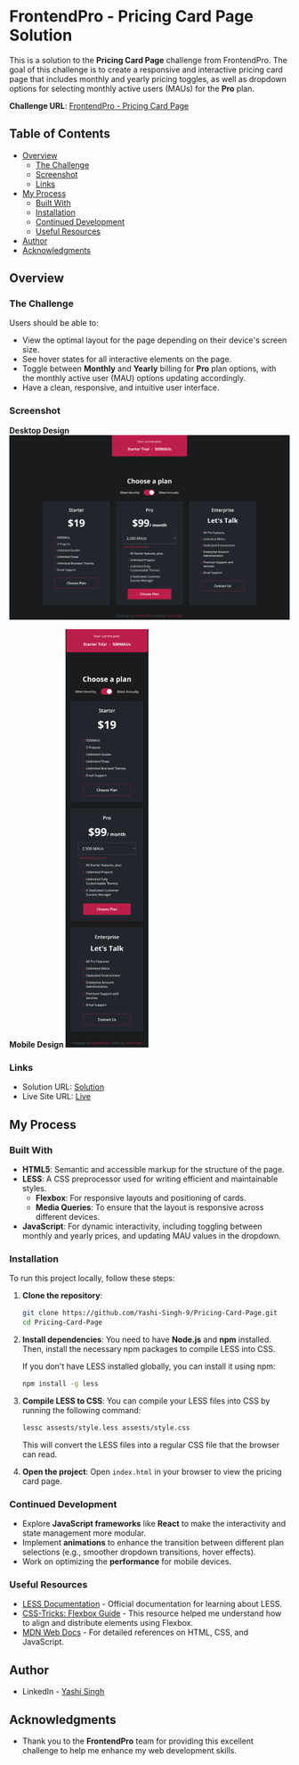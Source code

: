 # FrontendPro - Pricing Card Page Solution

This is a solution to the **Pricing Card Page** challenge from FrontendPro. The goal of this challenge is to create a responsive and interactive pricing card page that includes monthly and yearly pricing toggles, as well as dropdown options for selecting monthly active users (MAUs) for the **Pro** plan.

**Challenge URL**: [FrontendPro - Pricing Card Page](https://www.frontendpro.dev/frontend-coding-challenges/pricing-card-page-0nkDZvhphqvSP3b9hKIc)

## Table of Contents

- [Overview](#overview)
  - [The Challenge](#the-challenge)
  - [Screenshot](#screenshot)
  - [Links](#links)
- [My Process](#my-process)
  - [Built With](#built-with)
  - [Installation](#installation)
  - [Continued Development](#continued-development)
  - [Useful Resources](#useful-resources)
- [Author](#author)
- [Acknowledgments](#acknowledgments)

## Overview

### The Challenge

Users should be able to:

- View the optimal layout for the page depending on their device's screen size.
- See hover states for all interactive elements on the page.
- Toggle between **Monthly** and **Yearly** billing for **Pro** plan options, with the monthly active user (MAU) options updating accordingly.
- Have a clean, responsive, and intuitive user interface.

### Screenshot

**Desktop Design**
![](images/desktop-design.png)

**Mobile Design**
<img src="images/mobile-design.png" height="750" width="auto">

### Links

- Solution URL: [Solution](https://your-solution-url.com)
- Live Site URL: [Live](https://your-live-site-url.com)

## My Process

### Built With

- **HTML5**: Semantic and accessible markup for the structure of the page.
- **LESS**: A CSS preprocessor used for writing efficient and maintainable styles.
  - **Flexbox**: For responsive layouts and positioning of cards.
  - **Media Queries**: To ensure that the layout is responsive across different devices.
- **JavaScript**: For dynamic interactivity, including toggling between monthly and yearly prices, and updating MAU values in the dropdown.

### Installation

To run this project locally, follow these steps:

1. **Clone the repository**:
   ```bash
   git clone https://github.com/Yashi-Singh-9/Pricing-Card-Page.git
   cd Pricing-Card-Page
   ```

2. **Install dependencies**:
   You need to have **Node.js** and **npm** installed. Then, install the necessary npm packages to compile LESS into CSS.

   If you don't have LESS installed globally, you can install it using npm:

   ```bash
   npm install -g less
   ```

3. **Compile LESS to CSS**:
   You can compile your LESS files into CSS by running the following command:

   ```bash
   lessc assests/style.less assests/style.css
   ```

   This will convert the LESS files into a regular CSS file that the browser can read.

4. **Open the project**:
   Open `index.html` in your browser to view the pricing card page.

### Continued Development

- Explore **JavaScript frameworks** like **React** to make the interactivity and state management more modular.
- Implement **animations** to enhance the transition between different plan selections (e.g., smoother dropdown transitions, hover effects).
- Work on optimizing the **performance** for mobile devices.

### Useful Resources

- [LESS Documentation](http://lesscss.org/) - Official documentation for learning about LESS.
- [CSS-Tricks: Flexbox Guide](https://css-tricks.com/snippets/css/a-guide-to-flexbox/) - This resource helped me understand how to align and distribute elements using Flexbox.
- [MDN Web Docs](https://developer.mozilla.org/en-US/) - For detailed references on HTML, CSS, and JavaScript.

## Author

- LinkedIn - [Yashi Singh](https://www.linkedin.com/in/yashi-singh-b4143a246)

## Acknowledgments

- Thank you to the **FrontendPro** team for providing this excellent challenge to help me enhance my web development skills.